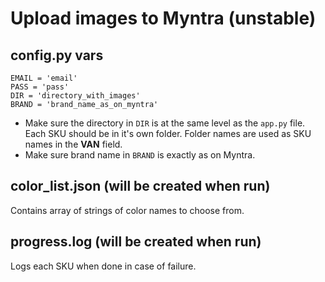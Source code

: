 # Upload images to Myntra (unstable)

## config.py vars
`EMAIL = 'email'`  
`PASS = 'pass'`  
`DIR = 'directory_with_images'`  
`BRAND = 'brand_name_as_on_myntra'`  

- Make sure the directory in `DIR` is at the same level as the `app.py` file. Each SKU should be in it's own folder. Folder names are used as SKU names in the **VAN** field.
- Make sure brand name in `BRAND` is exactly as on Myntra.

## color_list.json (will be created when run)

Contains array of strings of color names to choose from.

## progress.log (will be created when run)

Logs each SKU when done in case of failure.